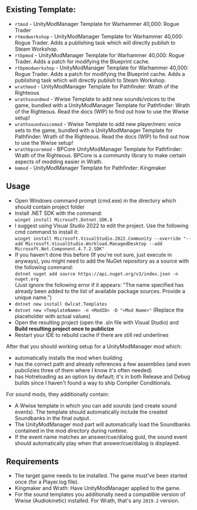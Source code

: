 ## Existing Template:

- `rtmod`  - UnityModManager Template for Warhammer 40,000: Rogue Trader
- `rtmodworkshop`  - UnityModManager Template for Warhammer 40,000: Rogue Trader. Adds a publishing task which will directly publish to Steam Workshop.
- `rtbpmod`  - UnityModManager Template for Warhammer 40,000: Rogue Trader. Adds a patch for modifying the Blueprint cache.
- `rtbpmodworkshop`  - UnityModManager Template for Warhammer 40,000: Rogue Trader. Adds a patch for modifying the Blueprint cache. Adds a publishing task which will directly publish to Steam Workshop.
- `wrathmod`  - UnityModManager Template for Pathfinder: Wrath of the Righteous
- `wrathsoundmod`  - Wwise Template to add new sounds/voices to the game, bundled with a UnityModManager Template for Pathfinder: Wrath of the Righteous. Read the docs (WIP) to find out how to use the Wwise setup!
- `wrathsoundvoicemod`  - Wwise Template to add new player/merc voice sets to the game, bundled with a UnityModManager Template for Pathfinder: Wrath of the Righteous. Read the docs (WIP) to find out how to use the Wwise setup!
- `wrathbpcoremod` - BPCore UnityModManager Template for Pathfinder: Wrath of the Righteous. BPCore is a community library to make certain aspects of modding easier in Wrath.
- `kmmod` - UnityModManager Template for Pathfinder: Kingmaker

## Usage

- Open Windows command prompt (cmd.exe) in the directory which should contain project folder
- Install .NET SDK with the command:  
  `winget install Microsoft.Dotnet.SDK.8`
- I suggest using Visual Studio 2022 to edit the project. Use the following cmd command to install it:  
  `winget install Microsoft.VisualStudio.2022.Community --override "--add Microsoft.VisualStudio.Workload.ManagedDesktop --add Microsoft.Net.Component.4.7.2.SDK"`
- If you haven't done this before (If you're not sure, just execute in anyways), you might need to add the NuGet repository as a source with the following command:  
  `dotnet nuget add source https://api.nuget.org/v3/index.json -n nuget.org`  
  (Just ignore the following error if it appears: "The name specified has already been added to the list of available package sources. Provide a unique name.")
- `dotnet new install Owlcat.Templates`
- `dotnet new <TemplateName> -n <ModID> -D "<Mod Name>"`  (Replace the <value> placeholder with actual values)
- Open the resulting project (open the .sln file with Visual Studio) and **Build resulting project once to publicize**
- Restart your IDE to rebuild cache if there are still red underlines

After that you should working setup for a UnityModManager mod which:

- automatically installs the mod when building
- has the correct path and already references a few assemblies (and even pubclizies three of them where I know it's often needed)
- has Hotreloading as an option by default; it's in both Release and Debug builds since I haven't found a way to ship Compiler Conditionals.

For sound mods, they additionally contain:

- A Wwise template in which you can add sounds (and create sound events). The template should automatically include the created Soundbanks in the final output.
- The UnityModManager mod part will automatically load the Soundbanks contained in the mod directory during runtime.
- If the event name matches an answer/cue/dialog guid, the sound event should automatically play when that answer/cue/dialog is displayed.

## Requirements

- The target game needs to be installed. The game must've been started once (for a Player.log file).
- Kingmaker and Wrath: Have UnityModManager applied to the game.
- For the sound templates you additionally need a compatible version of Wwise (Audiokinetic) installed. For Wrath, that's any `2019.2` version.
